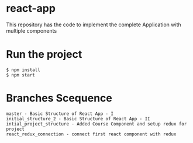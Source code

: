 # react-app
This repository has the code to implement the complete Application with multiple components

# Run the project
```
$ npm install
$ npm start 
```


# Branches Scequence
```
master - Basic Structure of React App - I
initial_structure_2 - Basic Structure of React App - II
intial_project_structure - Added Course Component and setup redux for project
react_redux_connection - connect first react component with redux
```
